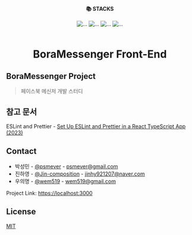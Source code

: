 <div style="text-align: center;"><h4>📚 STACKS</h4></div>

<div style="text-align: center;">
<img src="https://img.shields.io/badge/javascript-F7DF1E?style=for-the-badge&logo=javascript&logoColor=black" alt="...">
<img src="https://img.shields.io/badge/react-61DAFB?style=for-the-badge&logo=react&logoColor=black" alt="...">
<img src="https://img.shields.io/badge/typescript-1572B6?style=for-the-badge&logo=typescript&logoColor=black" alt="...">
<img src="https://img.shields.io/badge/tailwindcss-1572B6?style=for-the-badge&logo=css3&logoColor=white" alt="...">
<br>
</div>
<br />

<div style="text-align: center;">
    <h1 style="text-align: center;">BoraMessenger Front-End</h1>
</div>

## BoraMessenger Project

> 페이스북 메신저 개발 스터디

## 참고 문서

ESLint and
Prettier - [Set Up ESLint and Prettier in a React TypeScript App (2023)](https://javascript.plainenglish.io/set-up-eslint-and-prettier-in-a-react-typescript-app-2022-7d9a5f40b634)

## Contact

* 박성민 - [@psmever](https://github.com/psmever) - psmever@gmail.com
* 진하영 - [@Jin-composition](https://github.com/Jin-composition) - jinhy921207@naver.com
* 우의명 - [@wem519](https://github.com/wem519) - wem519@gmail.com

Project Link: [https://localhost:3000](https://localhost:3000)

## License

[MIT](https://choosealicense.com/licenses/mit/)
